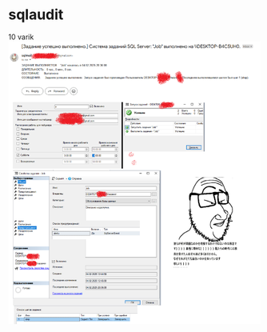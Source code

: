 
# sqlaudit
10 varik
![Лаба](https://github.com/lasukpan/sqlaudit/blob/2laba/%D0%91%D0%B5%D0%B7%D1%8B%D0%BC%D1%8F%D0%BD%D0%BD%D1%8B%D0%B9.png)
